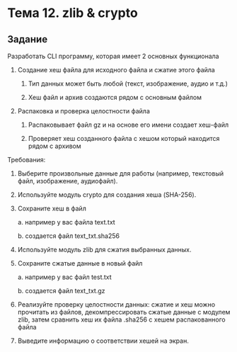 # Тема 12. zlib & crypto
## Задание
Разработать CLI программу, которая имеет 2 основных функционала

1. Создание хеш файла для исходного файла и сжатие этого файла

    1. Тип данных может быть любой (текст, изображение, аудио и т.д.)

    2. Хеш файл и архив создаются рядом с основным файлом

2. Распаковка и проверка целостности файла

    1. Распаковывает файл gz и на основе его имени создает хеш-файл

    2. Проверяет хеш созданного файла с хешом который находится рядом с архивом

Требования:

1. Выберите произвольные данные для работы (например, текстовый файл, изображение, аудиофайл).

2. Используйте модуль crypto для создания хеша (SHA-256).

3. Сохраните хеш в файл

   a. например у вас файла text.txt

   b. создается файл text_txt.sha256

4. Используйте модуль zlib для сжатия выбранных данных.

5. Сохраните сжатые данные в новый файл

    a. например у вас файл test.txt

    b. создается файл text_txt.gz

6. Реализуйте проверку целостности данных: сжатие и хеш можно прочитать из файлов, декомпрессировать сжатые данные с модулем zlib, затем сравнить хеш их файла .sha256 с хешем распакованного файла

7. Выведите информацию о соответствии хешей на экран.
